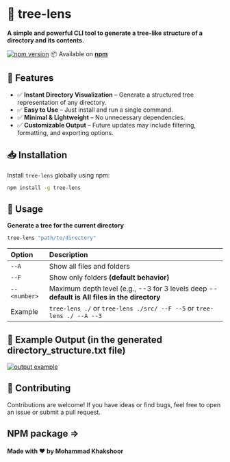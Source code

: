 # 📂 tree-lens  

**A simple and powerful CLI tool to generate a tree-like structure of a directory and its contents.**  

[![npm version](https://img.shields.io/npm/v/tree-lens.svg?style=flat-square)](https://www.npmjs.com/package/tree-lens) 📦 Available on **[npm](https://www.npmjs.com/package/tree-lens)**

## 🚀 Features  
- ✅ **Instant Directory Visualization** – Generate a structured tree representation of any directory.  
- ✅ **Easy to Use** – Just install and run a single command.  
- ✅ **Minimal & Lightweight** – No unnecessary dependencies.  
- ✅ **Customizable Output** – Future updates may include filtering, formatting, and exporting options.  

## 📥 Installation  
Install `tree-lens` globally using npm:  
```sh
npm install -g tree-lens
```

## 📌 Usage
**Generate a tree for the current directory**
```sh
tree-lens "path/to/directory"
```
|Option   | Description  |
| :------------ | :------------ |
|  `--A` |  Show all files and folders |
|  `--F` |  Show only folders **(default behavior)** |
|`--<number>`  | Maximum depth level (e.g., --3 for 3 levels deep -- **default is All files in the directory** |
| Example | `tree-lens ./`  or `tree-lens ./src/ --F --5` or    `tree-lens ./ --A --3` |

## 📝 Example Output (in the generated directory_structure.txt file)

[![output example](https://i.postimg.cc/0jxz4YTQ/structure.png "asd")](https://i.postimg.cc/0jxz4YTQ/structure.png "asd")


## 🤝 Contributing
Contributions are welcome! If you have ideas or find bugs, feel free to open an issue or submit a pull request.

## NPM package => 
#### Made with ❤️ by Mohammad Khakshoor